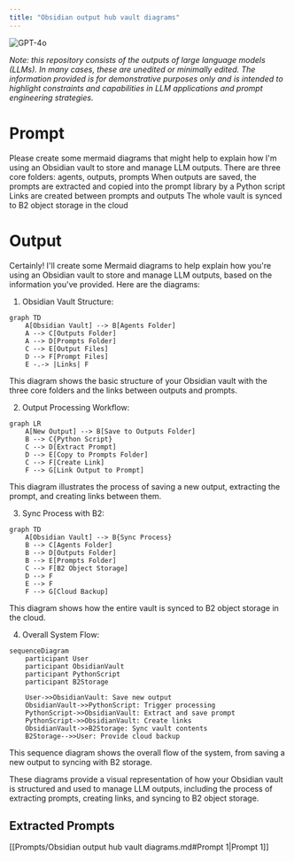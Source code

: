```yaml
---
title: "Obsidian output hub vault diagrams"
---
```

![GPT-4o](https://img.shields.io/badge/GPT--4o-3333FF?style=for-the-badge&logo=openai&logoColor=white)



*Note: this repository consists of the outputs of large language models (LLMs). In many cases, these are unedited or minimally edited. The information provided is for demonstrative purposes only and is intended to highlight constraints and capabilities in LLM applications and prompt engineering strategies.*


# Prompt

Please create some mermaid diagrams that might help to explain how I'm using an Obsidian vault to store and manage LLM outputs. There are three core folders: agents, outputs, prompts When outputs are saved, the prompts are extracted and copied into the prompt library by a Python script Links are created between prompts and outputs The whole vault is synced to B2 object storage in the cloud

# Output

Certainly! I'll create some Mermaid diagrams to help explain how you're using an Obsidian vault to store and manage LLM outputs, based on the information you've provided. Here are the diagrams:

1. Obsidian Vault Structure:

```mermaid
graph TD
    A[Obsidian Vault] --> B[Agents Folder]
    A --> C[Outputs Folder]
    A --> D[Prompts Folder]
    C --> E[Output Files]
    D --> F[Prompt Files]
    E -.-> |Links| F
```

This diagram shows the basic structure of your Obsidian vault with the three core folders and the links between outputs and prompts.

2. Output Processing Workflow:

```mermaid
graph LR
    A[New Output] --> B[Save to Outputs Folder]
    B --> C{Python Script}
    C --> D[Extract Prompt]
    D --> E[Copy to Prompts Folder]
    C --> F[Create Link]
    F --> G[Link Output to Prompt]
```

This diagram illustrates the process of saving a new output, extracting the prompt, and creating links between them.

3. Sync Process with B2:

```mermaid
graph TD
    A[Obsidian Vault] --> B{Sync Process}
    B --> C[Agents Folder]
    B --> D[Outputs Folder]
    B --> E[Prompts Folder]
    C --> F[B2 Object Storage]
    D --> F
    E --> F
    F --> G[Cloud Backup]
```

This diagram shows how the entire vault is synced to B2 object storage in the cloud.

4. Overall System Flow:

```mermaid
sequenceDiagram
    participant User
    participant ObsidianVault
    participant PythonScript
    participant B2Storage

    User->>ObsidianVault: Save new output
    ObsidianVault->>PythonScript: Trigger processing
    PythonScript->>ObsidianVault: Extract and save prompt
    PythonScript->>ObsidianVault: Create links
    ObsidianVault->>B2Storage: Sync vault contents
    B2Storage-->>User: Provide cloud backup
```

This sequence diagram shows the overall flow of the system, from saving a new output to syncing with B2 storage.

These diagrams provide a visual representation of how your Obsidian vault is structured and used to manage LLM outputs, including the process of extracting prompts, creating links, and syncing to B2 object storage.
 




## Extracted Prompts
[[Prompts/Obsidian output hub vault diagrams.md#Prompt 1|Prompt 1]]
